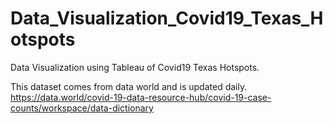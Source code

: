 # Data_Visualization_Covid19_Texas_Hotspots

Data Visualization using Tableau of Covid19 Texas Hotspots.

This dataset comes from data world and is updated daily.  
https://data.world/covid-19-data-resource-hub/covid-19-case-counts/workspace/data-dictionary


